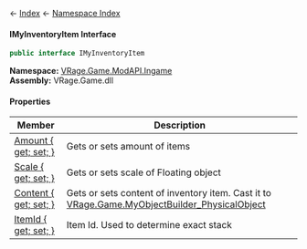 ← [Index](Api-Index) ← [Namespace Index](Namespace-Index)

#### IMyInventoryItem Interface

```csharp
public interface IMyInventoryItem
```

**Namespace:** [VRage.Game.ModAPI.Ingame](VRage.Game.ModAPI.Ingame)  
**Assembly:** VRage.Game.dll

#### Properties

|Member|Description|
|---|---|
|[Amount { get; set; }](VRage.Game.ModAPI.Ingame.IMyInventoryItem.Amount)|Gets or sets amount of items|
|[Scale { get; set; }](VRage.Game.ModAPI.Ingame.IMyInventoryItem.Scale)|Gets or sets scale of Floating object|
|[Content { get; set; }](VRage.Game.ModAPI.Ingame.IMyInventoryItem.Content)|Gets or sets content of inventory item. Cast it to [VRage.Game.MyObjectBuilder_PhysicalObject](https://docs.microsoft.com/en-us/dotnet/api/vrage.game.myobjectbuilder_physicalobject?view=netframework-4.6) |
|[ItemId { get; set; }](VRage.Game.ModAPI.Ingame.IMyInventoryItem.ItemId)|Item Id. Used to determine exact stack|

